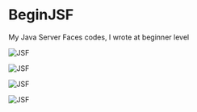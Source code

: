 # BeginJSF

My Java Server Faces codes, I wrote at beginner level

![JSF](https://2.bp.blogspot.com/-CeNlk_aCzBE/XHqkAs1D_uI/AAAAAAAAC4E/iMC1N6LJSeAv9MTxmSC4tskuhAl5h9AmQCLcBGAs/s400/jsf1-1.jpg)

![JSF](https://2.bp.blogspot.com/-TEyVxf_mFRk/XHqkASWMMQI/AAAAAAAAC38/0cN1W8lPjAIwF4jk0Xy9w6_xjxiHYVEewCLcBGAs/s400/jsf1.jpg)

![JSF](https://1.bp.blogspot.com/-m-wy8JDBfJM/XHqkAU-gEpI/AAAAAAAAC4A/o_JJi9j84FI2tadhVtjTpo8EXE5q-3t_wCLcBGAs/s400/jsf2.jpg)

![JSF](https://3.bp.blogspot.com/-Nk1BM0hEGss/XHqkBXElvwI/AAAAAAAAC4I/49W6RPfn5gYW-ohTwi6eB4jGJryZukUBgCLcBGAs/s400/jsf3.jpg)

